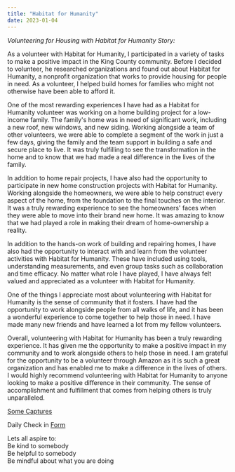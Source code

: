 ```yaml
---
title: "Habitat for Humanity"
date: 2023-01-04
---  
```


*Volunteering for Housing with Habitat for Humanity Story:*

As a volunteer with Habitat for Humanity, I participated in a variety of tasks to make a positive impact in the King County community. Before I decided to volunteer, he researched organizations and found out about Habitat for Humanity, a nonprofit organization that works to provide housing for people in need. As a volunteer, I helped build homes for families who might not otherwise have been able to afford it.

One of the most rewarding experiences I have had as a Habitat for Humanity volunteer was working on a home building project for a low-income family. The family's home was in need of significant work, including a new roof, new windows, and new siding. Working alongside a team of other volunteers, we were able to complete a segment of the work in just a few days, giving the family and the team support in building a safe and secure place to live. It was truly fulfilling to see the transformation in the home and to know that we had made a real difference in the lives of the family.

In addition to home repair projects, I have also had the opportunity to participate in new home construction projects with Habitat for Humanity. Working alongside the homeowners, we were able to help construct every aspect of the home, from the foundation to the final touches on the interior. It was a truly rewarding experience to see the homeowners' faces when they were able to move into their brand new home. It was amazing to know that we had played a role in making their dream of home-ownership a reality.

In addition to the hands-on work of building and repairing homes, I have also had the opportunity to interact with and learn from the volunteer activities with Habitat for Humanity. These have included using tools, understanding measurements, and even group tasks such as collaboration and time efficacy. No matter what role I have played, I have always felt valued and appreciated as a volunteer with Habitat for Humanity.

One of the things I appreciate most about volunteering with Habitat for Humanity is the sense of community that it fosters. I have had the opportunity to work alongside people from all walks of life, and it has been a wonderful experience to come together to help those in need. I have made many new friends and have learned a lot from my fellow volunteers.

Overall, volunteering with Habitat for Humanity has been a truly rewarding experience. It has given me the opportunity to make a positive impact in my community and to work alongside others to help those in need. I am grateful for the opportunity to be a volunteer through Amazon as it is such a great organization and has enabled me to make a difference in the lives of others. I would highly recommend volunteering with Habitat for Humanity to anyone looking to make a positive difference in their community. The sense of accomplishment and fulfillment that comes from helping others is truly unparalleled.

[Some Captures](https://www.flickr.com/photos/habitatskc/albums/72177720302040541/with/52353463639/)

Daily Check in [Form](https://forms.gle/BRA4EH2sMoZdLPgE8)  

Lets all aspire to:  
Be kind to somebody  
Be helpful to somebody  
Be mindful about what you are doing
